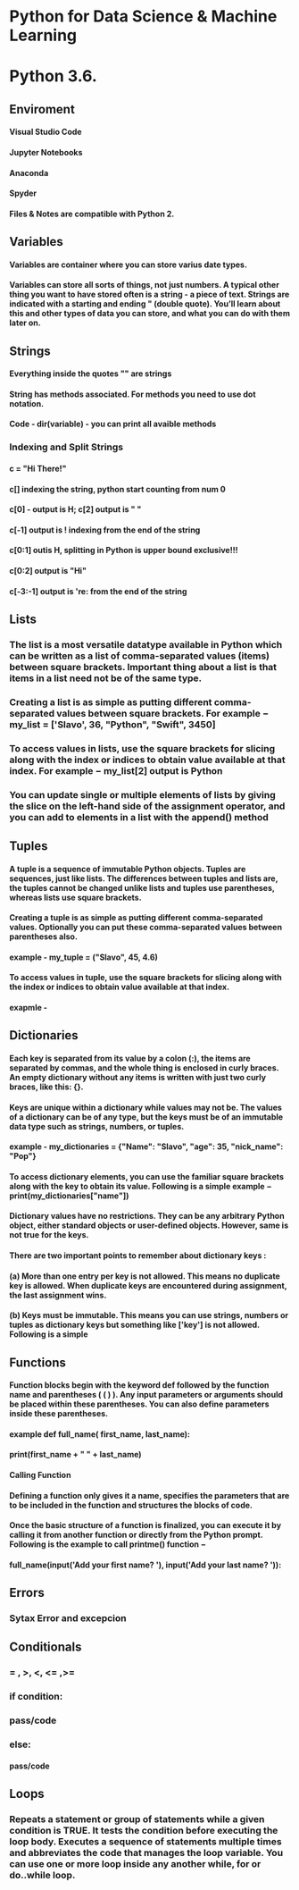 # Python for Data Science & Machine Learning 
# Python 3.6. 

## Enviroment  

#### Visual Studio Code
#### Jupyter Notebooks 
#### Anaconda 
#### Spyder
#### Files & Notes are compatible with Python 2.


## Variables 
#### Variables are container where you can store varius date types. 
#### Variables can store all sorts of things, not just numbers. A typical other thing you want to have stored often is a string - a piece of text. Strings are indicated with a starting and ending " (double quote). You’ll learn about this and other types of data you can store, and what you can do with them later on.


## Strings
#### Everything inside the quotes "" are strings
#### String has methods associated. For methods you need to use dot notation.
#### Code - dir(variable) -  you can print all avaible methods

### Indexing and Split Strings
#### c = "Hi There!"
#### c[] indexing the string, python start counting from num 0
#### c[0] - output is H; c[2] output is " " 
#### c[-1] output is ! indexing from the end of the string
#### c[0:1] outis H, splitting in Python is upper bound exclusive!!!
#### c[0:2] output is "Hi" 
#### c[-3:-1] output is 're: from the end of the string

## Lists

### The list is a most versatile datatype available in Python which can be written as a list of comma-separated values (items) between square brackets. Important thing about a list is that items in a list need not be of the same type.

### Creating a list is as simple as putting different comma-separated values between square brackets. For example − my_list = ['Slavo', 36, "Python", "Swift", 3450]

### To access values in lists, use the square brackets for slicing along with the index or indices to obtain value available at that index. For example − my_list[2] output is Python

### You can update single or multiple elements of lists by giving the slice on the left-hand side of the assignment operator, and you can add to elements in a list with the append() method 

## Tuples
#### A tuple is a sequence of immutable Python objects. Tuples are sequences, just like lists. The differences between tuples and lists are, the tuples cannot be changed unlike lists and tuples use parentheses, whereas lists use square brackets.

#### Creating a tuple is as simple as putting different comma-separated values. Optionally you can put these comma-separated values between parentheses also. 
#### example - my_tuple = ("Slavo", 45, 4.6)

#### To access values in tuple, use the square brackets for slicing along with the index or indices to obtain value available at that index. 
#### exapmle - 

## Dictionaries 
#### Each key is separated from its value by a colon (:), the items are separated by commas, and the whole thing is enclosed in curly braces. An empty dictionary without any items is written with just two curly braces, like this: {}.

#### Keys are unique within a dictionary while values may not be. The values of a dictionary can be of any type, but the keys must be of an immutable data type such as strings, numbers, or tuples.
#### example - my_dictionaries = {"Name": "Slavo", "age": 35, "nick_name": "Pop"}
#### To access dictionary elements, you can use the familiar square brackets along with the key to obtain its value. Following is a simple example − print(my_dictionaries["name"])

#### Dictionary values have no restrictions. They can be any arbitrary Python object, either standard objects or user-defined objects. However, same is not true for the keys.

#### There are two important points to remember about dictionary keys :

#### (a) More than one entry per key is not allowed. This means no duplicate key is allowed. When duplicate keys are encountered during assignment, the last assignment wins. 

#### (b) Keys must be immutable. This means you can use strings, numbers or tuples as dictionary keys but something like ['key'] is not allowed. Following is a simple 

## Functions

####  Function blocks begin with the keyword def followed by the function name and parentheses ( ( ) ). Any input parameters or arguments should be placed within these parentheses. You can also define parameters inside these parentheses.

#### example def full_name( first_name, last_name): 
####    print(first_name + " " + last_name)

#### Calling Function
#### Defining a function only gives it a name, specifies the parameters that are to be included in the function and structures the blocks of code.

#### Once the basic structure of a function is finalized, you can execute it by calling it from another function or directly from the Python prompt. Following is the example to call printme() function −
#### full_name(input('Add your first name? '), input('Add your last name? ')):

## Errors 
### Sytax Error and excepcion

## Conditionals
### = , >, <, <= ,>=
###  if condition:
###     pass/code
###  else:
####    pass/code

## Loops
### Repeats a statement or group of statements while a given condition is TRUE. It tests the condition before executing the loop body. Executes a sequence of statements multiple times and abbreviates the code that manages the loop variable. You can use one or more loop inside any another while, for or do..while loop.